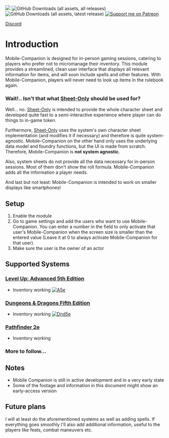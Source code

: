 ![](https://img.shields.io/badge/Foundry-v12-informational)
![GitHub Downloads (all assets, all releases)](https://img.shields.io/github/downloads/Syrious/foundryvtt-mobile-companion/total?label=Downloads+Total)
![GitHub Downloads (all assets, latest release)](https://img.shields.io/github/downloads/Syrious/foundryvtt-mobile-companion/latest/total?label=Downloads+Latest)
[![Support me on Patreon](https://img.shields.io/endpoint.svg?url=https%3A%2F%2Fshieldsio-patreon.vercel.app%2Fapi%3Fusername%3DSyriousWorkshop%26type%3Dpatrons&style=flat)](https://patreon.com/SyriousWorkshop)

[Discord](https://discord.gg/VMqndcyUGS)

# Introduction
Mobile-Companion is designed for in-person gaming sessions, catering to players who prefer not to micromanage their inventory. This module provides a streamlined, clean user interface that displays all relevant information for items, and will soon include spells and other features. With Mobile-Companion, players will never need to look up items in the rulebook again.

### Wait!.. Isn't that what [Sheet-Only](https://github.com/Syrious/foundryvtt-sheet-only) should be used for?
Well... no. [Sheet-Only](https://github.com/Syrious/foundryvtt-sheet-only) is intended to provide the whole character sheet and developed quite fast to a semi-interactive experience where player can do things to in-game token.

Furthermore, [Sheet-Only](https://github.com/Syrious/foundryvtt-sheet-only) uses the system's own character sheet implementation (and modifies it if necessary) and therefore is quite system-agnostic. Mobile-Companion on the other hand only uses the underlying data model and foundry functions, but the UI is made from scratch. Therefore, Mobile-Companion is **not system agnostic**.

Also, system sheets do not provide all the data necessary for in-person sessions. Most of them don't show the roll formula. Mobile-Companion adds all the information a player needs.

And last but not least: Mobile-Companion is intended to work on smaller displays like smartphones!

## Setup
1. Enable the module
2. Go to game settings and add the users who want to use Mobile-Companion. You can enter a number in the field to only activate that user's Mobile-Companion when the screen size is smaller than the entered value (Leave it at 0 to always activate Mobile-Companion for that user).
3. Make sure the user is the owner of an actor

## Supported Systems
### [Level Up: Advanced 5th Edition](https://foundryvtt.com/packages/a5e)
- Inventory working
  [![A5e](https://img.youtube.com/vi/KJzjQq46G20/0.jpg)](https://www.youtube.com/watch?v=KJzjQq46G20)

### [Dungeons & Dragons Fifth Edition](https://foundryvtt.com/packages/dnd5e)
- Inventory working
  [![Dnd5e](https://img.youtube.com/vi/DOKYq5_ZelQ/0.jpg)](https://www.youtube.com/watch?v=DOKYq5_ZelQ)

### [Pathfinder 2e](https://foundryvtt.com/packages/pf2e)
- Inventory working

### More to follow... 

## Notes
- Mobile Companion is still in active development and in a very early state
- Some of the footage and information in this document might show an early-access version 

## Future plans
I will at least do the aforementioned systems as well as adding spells. If everything goes smoothly I'll also add additional information, useful to the players like feats, combat maneuvers etc.
